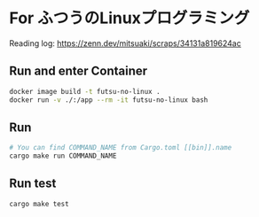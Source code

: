 # For ふつうのLinuxプログラミング

Reading log: <https://zenn.dev/mitsuaki/scraps/34131a819624ac>

## Run and enter Container

```zsh
docker image build -t futsu-no-linux .
docker run -v ./:/app --rm -it futsu-no-linux bash
```

## Run

```zsh
# You can find COMMAND_NAME from Cargo.toml [[bin]].name
cargo make run COMMAND_NAME
```

## Run test

```zsh
cargo make test
```
